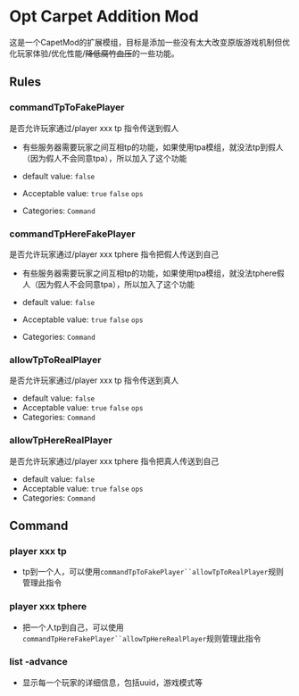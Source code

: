 # Opt Carpet Addition Mod

这是一个CapetMod的扩展模组，目标是添加一些没有太大改变原版游戏机制但优化玩家体验/优化性能/~~降低腐竹血压~~的一些功能。

## Rules

### commandTpToFakePlayer

是否允许玩家通过/player xxx tp 指令传送到假人

- 有些服务器需要玩家之间互相tp的功能，如果使用tpa模组，就没法tp到假人（因为假人不会同意tpa），所以加入了这个功能

- default value: `false`
- Acceptable value: `true` `false` `ops`
- Categories: `Command`

### commandTpHereFakePlayer

是否允许玩家通过/player xxx tphere 指令把假人传送到自己

- 有些服务器需要玩家之间互相tp的功能，如果使用tpa模组，就没法tphere假人（因为假人不会同意tpa），所以加入了这个功能

- default value: `false`
- Acceptable value: `true` `false` `ops`
- Categories: `Command`

### allowTpToRealPlayer

是否允许玩家通过/player xxx tp 指令传送到真人

- default value: `false`
- Acceptable value: `true` `false` `ops`
- Categories: `Command`

### allowTpHereRealPlayer

是否允许玩家通过/player xxx tphere 指令把真人传送到自己

- default value: `false`
- Acceptable value: `true` `false` `ops`
- Categories: `Command`

## Command

### player xxx tp

- tp到一个人，可以使用`commandTpToFakePlayer``allowTpToRealPlayer`规则管理此指令

### player xxx tphere

- 把一个人tp到自己，可以使用`commandTpHereFakePlayer``allowTpHereRealPlayer`规则管理此指令

### list -advance

- 显示每一个玩家的详细信息，包括uuid，游戏模式等